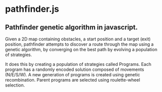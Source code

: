 # pathfinder.js
Pathfinder genetic algorithm in javascript.
---

Given a 2D map containing obstacles, a start position and a target (exit) position, pathfinder attempts to discover a route through the map using a genetic algorithm, by converging on the best path by evolving a population of strategies.

It does this by creating a population of strategies called Programs. Each program has a randomly encoded solution composed of movements (N/E/S/W). A new generation of programs is created using genetic recombination. Parent programs are selected using roulette-wheel selection.

